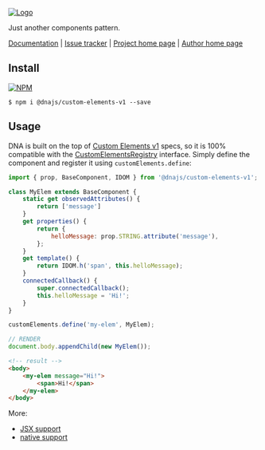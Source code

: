 [![Logo](https://cdn.rawgit.com/Chialab/dna/master/logo.svg)](http://dna.chialab.io)

Just another components pattern.

[Documentation](http://dna.chialab.io/docs) | [Issue tracker](https://github.com/Chialab/dna/issues) | [Project home page](http://dna.chialab.io) | [Author home page](http://www.chialab.it)

## Install

[![NPM](https://img.shields.io/npm/v/@dnajs/custom-elements-v1.svg)](https://www.npmjs.com/package/@dnajs/custom-elements-v1)
```
$ npm i @dnajs/custom-elements-v1 --save
```

## Usage

DNA is built on the top of [Custom Elements v1](https://www.w3.org/TR/custom-elements/) specs, so it is 100% compatible with the [CustomElementsRegistry](https://www.w3.org/TR/custom-elements/#custom-elements-api) interface. Simply define the component and register it using `customElements.define`:
```js
import { prop, BaseComponent, IDOM } from '@dnajs/custom-elements-v1';

class MyElem extends BaseComponent {
    static get observedAttributes() {
        return ['message']
    }
    get properties() {
        return {
            helloMessage: prop.STRING.attribute('message'),
        };
    }
    get template() {
        return IDOM.h('span', this.helloMessage);
    }
    connectedCallback() {
        super.connectedCallback();
        this.helloMessage = 'Hi!';
    }
}

customElements.define('my-elem', MyElem);

// RENDER
document.body.appendChild(new MyElem());
```
```html
<!-- result -->
<body>
    <my-elem message="Hi!">
        <span>Hi!</span>
    </my-elem>
</body>
```

More:
* [JSX support](http://dna.chialab.io/docs/#!/JSX-Templates.md)
* [native support](http://caniuse.com/#feat=custom-elementsv1)
